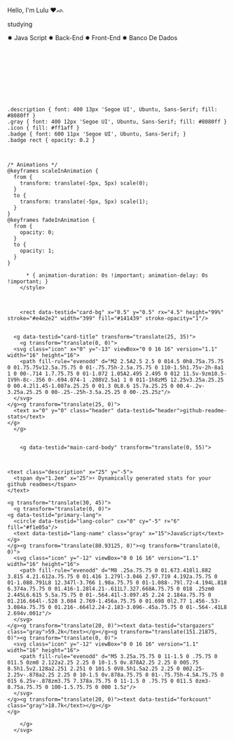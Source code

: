 Hello, I'm Lulu ♥︎ᨒ

studying 

✹ Java Script
✹ Back-End
✹ Front-End
✹ Banco De Dados

<svg xmlns="http://www.w3.org/2000/svg" width="400" height="120" viewBox="0 0 400 120" fill="none" role="img" aria-labelledby="descId">
        <title id="titleId"/>
        <desc id="descId"/>
        <style>
          .header {
            font: 600 18px 'Segoe UI', Ubuntu, Sans-Serif;
            fill: #ffcc00;
            animation: fadeInAnimation 0.8s ease-in-out forwards;
          }
          @supports(-moz-appearance: auto) {
            /* Selector detects Firefox */
            .header { font-size: 15.5px; }
          }
          
    .description { font: 400 13px 'Segoe UI', Ubuntu, Sans-Serif; fill: #8080ff }
    .gray { font: 400 12px 'Segoe UI', Ubuntu, Sans-Serif; fill: #8080ff }
    .icon { fill: #ff1aff }
    .badge { font: 600 11px 'Segoe UI', Ubuntu, Sans-Serif; }
    .badge rect { opacity: 0.2 }
  

          
    /* Animations */
    @keyframes scaleInAnimation {
      from {
        transform: translate(-5px, 5px) scale(0);
      }
      to {
        transform: translate(-5px, 5px) scale(1);
      }
    }
    @keyframes fadeInAnimation {
      from {
        opacity: 0;
      }
      to {
        opacity: 1;
      }
    }
  
          * { animation-duration: 0s !important; animation-delay: 0s !important; }
        </style>

        

        <rect data-testid="card-bg" x="0.5" y="0.5" rx="4.5" height="99%" stroke="#e4e2e2" width="399" fill="#141439" stroke-opacity="1"/>

        
      <g data-testid="card-title" transform="translate(25, 35)">
        <g transform="translate(0, 0)">
      <svg class="icon" x="0" y="-13" viewBox="0 0 16 16" version="1.1" width="16" height="16">
        <path fill-rule="evenodd" d="M2 2.5A2.5 2.5 0 014.5 0h8.75a.75.75 0 01.75.75v12.5a.75.75 0 01-.75.75h-2.5a.75.75 0 110-1.5h1.75v-2h-8a1 1 0 00-.714 1.7.75.75 0 01-1.072 1.05A2.495 2.495 0 012 11.5v-9zm10.5-1V9h-8c-.356 0-.694.074-1 .208V2.5a1 1 0 011-1h8zM5 12.25v3.25a.25.25 0 00.4.2l1.45-1.087a.25.25 0 01.3 0L8.6 15.7a.25.25 0 00.4-.2v-3.25a.25.25 0 00-.25-.25h-3.5a.25.25 0 00-.25.25z"/>
      </svg>
    </g><g transform="translate(25, 0)">
      <text x="0" y="0" class="header" data-testid="header">github-readme-stats</text>
    </g>
      </g>
    

        <g data-testid="main-card-body" transform="translate(0, 55)">
          
    

    <text class="description" x="25" y="-5">
      <tspan dy="1.2em" x="25">⚡ Dynamically generated stats for your github readmes</tspan>
    </text>

    <g transform="translate(30, 45)">
      <g transform="translate(0, 0)">
    <g data-testid="primary-lang">
      <circle data-testid="lang-color" cx="0" cy="-5" r="6" fill="#f1e05a"/>
      <text data-testid="lang-name" class="gray" x="15">JavaScript</text>
    </g>
    </g><g transform="translate(80.93125, 0)"><g transform="translate(0, 0)">
      <svg class="icon" y="-12" viewBox="0 0 16 16" version="1.1" width="16" height="16">
        <path fill-rule="evenodd" d="M8 .25a.75.75 0 01.673.418l1.882 3.815 4.21.612a.75.75 0 01.416 1.279l-3.046 2.97.719 4.192a.75.75 0 01-1.088.791L8 12.347l-3.766 1.98a.75.75 0 01-1.088-.79l.72-4.194L.818 6.374a.75.75 0 01.416-1.28l4.21-.611L7.327.668A.75.75 0 018 .25zm0 2.445L6.615 5.5a.75.75 0 01-.564.41l-3.097.45 2.24 2.184a.75.75 0 01.216.664l-.528 3.084 2.769-1.456a.75.75 0 01.698 0l2.77 1.456-.53-3.084a.75.75 0 01.216-.664l2.24-2.183-3.096-.45a.75.75 0 01-.564-.41L8 2.694v.001z"/>
      </svg>
    </g><g transform="translate(20, 0)"><text data-testid="stargazers" class="gray">59.2k</text></g></g><g transform="translate(151.21875, 0)"><g transform="translate(0, 0)">
      <svg class="icon" y="-12" viewBox="0 0 16 16" version="1.1" width="16" height="16">
        <path fill-rule="evenodd" d="M5 3.25a.75.75 0 11-1.5 0 .75.75 0 011.5 0zm0 2.122a2.25 2.25 0 10-1.5 0v.878A2.25 2.25 0 005.75 8.5h1.5v2.128a2.251 2.251 0 101.5 0V8.5h1.5a2.25 2.25 0 002.25-2.25v-.878a2.25 2.25 0 10-1.5 0v.878a.75.75 0 01-.75.75h-4.5A.75.75 0 015 6.25v-.878zm3.75 7.378a.75.75 0 11-1.5 0 .75.75 0 011.5 0zm3-8.75a.75.75 0 100-1.5.75.75 0 000 1.5z"/>
      </svg>
    </g><g transform="translate(20, 0)"><text data-testid="forkcount" class="gray">18.7k</text></g></g>
    </g>
  
        </g>
      </svg>




